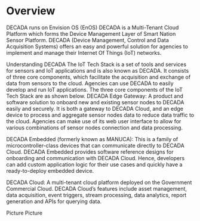 # Overview

DECADA runs on Envision OS (EnOS) 
DECADA is a Multi-Tenant Cloud Platform which forms the Device Management Layer of Smart Nation Sensor Platform. DECADA (Device Management, Control and Data Acquisition Systems) offers an easy and powerful solution for agencies to implement and manage their Internet Of Things (IoT) networks.
 
Understanding DECADA
The IoT Tech Stack is a set of tools and services for sensors and IoT applications and is also known as DECADA. It consists of three core components, which facilitate the acquisition and exchange of data from sensors to the cloud. Agencies can use DECADA to easily develop and run IoT applications.
The three core components of the IoT Tech Stack are as shown below.
DECADA Edge Gateway: A product and software solution to onboard new and existing sensor nodes to DECADA easily and securely. It is both a gateway to DECADA Cloud, and an edge device to process and aggregate sensor nodes data to reduce data traffic to the cloud. Agencies can make use of its web user interface to allow for various combinations of sensor nodes connection and data processing.

DECADA Embedded (formerly known as MANUCA): This is a family of microcontroller-class devices that can communicate directly to DECADA Cloud. DECADA Embedded provides software reference designs for onboarding and communication with DECADA Cloud. Hence, developers can add custom application logic for their use cases and quickly have a ready-to-deploy embedded device.

DECADA Cloud: A multi-tenant cloud platform deployed on the Government Commercial Cloud. DECADA Cloud’s features include asset management, data acquisition, event triggers, stream processing, data analytics, report generation and APIs for querying data.


Picture Picture 

